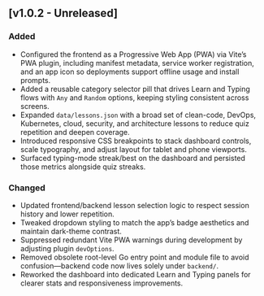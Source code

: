 ## [v1.0.2 - Unreleased]

### Added
- Configured the frontend as a Progressive Web App (PWA) via Vite’s PWA plugin, including manifest metadata, service worker registration, and an app icon so deployments support offline usage and install prompts.
- Added a reusable category selector pill that drives Learn and Typing flows with `Any` and `Random` options, keeping styling consistent across screens.
- Expanded `data/lessons.json` with a broad set of clean-code, DevOps, Kubernetes, cloud, security, and architecture lessons to reduce quiz repetition and deepen coverage.
- Introduced responsive CSS breakpoints to stack dashboard controls, scale typography, and adjust layout for tablet and phone viewports.
- Surfaced typing-mode streak/best on the dashboard and persisted those metrics alongside quiz streaks.

### Changed
- Updated frontend/backend lesson selection logic to respect session history and lower repetition.
- Tweaked dropdown styling to match the app’s badge aesthetics and maintain dark-theme contrast.
- Suppressed redundant Vite PWA warnings during development by adjusting plugin `devOptions`.
- Removed obsolete root-level Go entry point and module file to avoid confusion—backend code now lives solely under `backend/`.
- Reworked the dashboard into dedicated Learn and Typing panels for clearer stats and responsiveness improvements.
